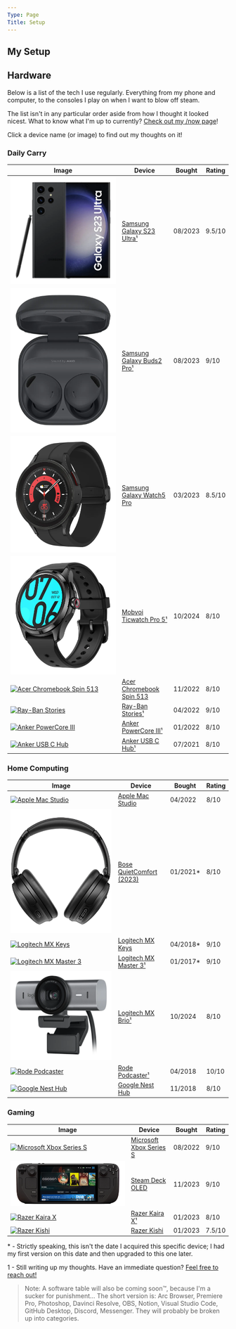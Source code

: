 ```yaml
---
Type: Page
Title: Setup
---
```


## My Setup

## Hardware

Below is a list of the tech I use regularly. Everything from my phone and computer, to the consoles I play on when I want to blow off steam.

The list isn't in any particular order aside from how I thought it looked nicest. What to know what I'm up to currently? [Check out my /now page](https://now.probably.blog/)!

Click a device name (or image) to find out my thoughts on it!

### Daily Carry
<div class="table-wrapper">

|                                                                                                                                   Image                                                                                                                                    |                            Device                             |  Bought  | Rating |
|----------------------------------------------------------------------------------------------------------------------------------------------------------------------------------------------------------------------------------------------------------------------------|---------------------------------------------------------------|----------|--------|
| <a href="/setup/samsung-galaxy-s23-ultra">  <div class="img-container-square"> <img class="setup-image" alt="Samsung Galaxy S23 Ultra"  src="https://raw.githubusercontent.com/george-probably/probably.blog/main/Images/setup/samsung-galaxy-s23-ultra.webp">  </div></a> | [Samsung Galaxy S23 Ultra¹](/setup/samsung-galaxy-s23-ultra)  | 08/2023  | 9.5/10 |
| <a href="/setup/samsung-galaxy-buds2-pro">  <div class="img-container-square"> <img class="setup-image" alt="Samsung Galaxy Buds2 Pro"  src="https://raw.githubusercontent.com/george-probably/probably.blog/main/Images/setup/samsung-galaxy-buds2-pro.webp">  </div></a> | [Samsung Galaxy Buds2 Pro¹](/setup/samsung-galaxy-buds2-pro)  | 08/2023  |  9/10  |
| <a href="/setup/samsung-galaxy-watch5-pro"> <div class="img-container-square"> <img class="setup-image" alt="Samsung Galaxy Watch5 Pro" src="https://raw.githubusercontent.com/george-probably/probably.blog/main/Images/setup/samsung-galaxy-watch5-pro.webp"> </div></a> | [Samsung Galaxy Watch5 Pro](/setup/samsung-galaxy-watch5-pro) | 03/2023  | 8.5/10 |
| <a href="/setup/mobvoi-ticwatch-pro-5">     <div class="img-container-square"> <img class="setup-image" alt="Mobvoi Ticwatch Pro 5"     src="https://raw.githubusercontent.com/george-probably/probably.blog/main/Images/setup/mobvoi-ticwatch-pro-5.webp">     </div></a> | [Mobvoi Ticwatch Pro 5¹](/setup/mobvoi-ticwatch-pro-5)        | 10/2024  |  8/10  |
| <a href="/setup/acer-chromebook-spin-513">  <div class="img-container-square"> <img class="setup-image" alt="Acer Chromebook Spin 513"  src="https://raw.githubusercontent.com/george-probably/probably.blog/main/Images/setup/acer-chromebook-spin-514.webp">  </div></a> | [Acer Chromebook Spin 513](/setup/acer-chromebook-spin-513)   | 11/2022  |  8/10  |
| <a href="/setup/ray-ban-stories">           <div class="img-container-square"> <img class="setup-image" alt="Ray-Ban Stories"           src="https://raw.githubusercontent.com/george-probably/probably.blog/main/Images/setup/ray-ban-stories.webp">           </div></a> | [Ray-Ban Stories¹](/setup/ray-ban-stories)                    | 04/2022  |  9/10  |
| <a href="/setup/anker-powercore-iii">       <div class="img-container-square"> <img class="setup-image" alt="Anker PowerCore III"       src="https://raw.githubusercontent.com/george-probably/probably.blog/main/Images/setup/anker-powercore-iii.webp">       </div></a> | [Anker PowerCore III¹](/setup/anker-powercore-iii)            | 01/2022  |  8/10  |
| <a href="/setup/anker-usb-c-hub">           <div class="img-container-square"> <img class="setup-image" alt="Anker USB C Hub"           src="https://raw.githubusercontent.com/george-probably/probably.blog/main/Images/setup/anker-usb-c-hub.webp">           </div></a> | [Anker USB C Hub¹](/setup/anker-usb-c-hub)                    | 07/2021  |  8/10  |
</div>

### Home Computing
<div class="table-wrapper">

|                                                                                                                               Image                                                                                                                                 |                        Device                        |  Bought  | Rating |
|---------------------------------------------------------------------------------------------------------------------------------------------------------------------------------------------------------------------------------------------------------------------|------------------------------------------------------|----------|--------|
| <a href="/setup/apple-mac-studio">     <div class="img-container-square"> <img class="setup-image" alt="Apple Mac Studio"         src="https://raw.githubusercontent.com/george-probably/probably.blog/main/Images/setup/apple-mac-studio.webp">         </div></a> | [Apple Mac Studio](/setup/apple-mac-studio)          | 04/2022  |  8/10  |
| <a href="/setup/bose-quietcomfort">    <div class="img-container-square"> <img class="setup-image" alt="Bose QuietComfort (2023)" src="https://raw.githubusercontent.com/george-probably/probably.blog/main/Images/setup/bose-quietcomfort.webp">        </div></a> | [Bose QuietComfort (2023)](/setup/bose-quietcomfort) | 01/2021* |  8/10  |
| <a href="/setup/logitech-mx-keys">     <div class="img-container-square"> <img class="setup-image" alt="Logitech MX Keys"         src="https://raw.githubusercontent.com/george-probably/probably.blog/main/Images/setup/logitech-mx-keys-for-mac.webp"> </div></a> | [Logitech MX Keys](/setup/logitech-mx-keys)          | 04/2018* |  9/10  |
| <a href="/setup/logitech-mx-master-3"> <div class="img-container-square"> <img class="setup-image" alt="Logitech MX Master 3"     src="https://raw.githubusercontent.com/george-probably/probably.blog/main/Images/setup/logitech-mx-master-3.webp">     </div></a> | [Logitech MX Master 3¹](/setup/logitech-mx-master-3) | 01/2017* |  9/10  |
| <a href="/setup/logitech-mx-brio">     <div class="img-container-square"> <img class="setup-image" alt="Logitech MX Brio"         src="https://raw.githubusercontent.com/george-probably/probably.blog/main/Images/setup/logitech-mx-brio.webp">         </div></a> | [Logitech MX Brio¹](/setup/logitech-mx-brio)          | 10/2024  |  8/10  |
| <a href="/setup/rode-podcaster">       <div class="img-container-square"> <img class="setup-image" alt="Rode Podcaster"           src="https://raw.githubusercontent.com/george-probably/probably.blog/main/Images/setup/rode-podcaster.webp">           </div></a> | [Rode Podcaster¹](/setup/rode-podcaster)             | 04/2018  |  10/10 |
| <a href="/setup/google-nest-hub">      <div class="img-container-square"> <img class="setup-image" alt="Google Nest Hub"          src="https://raw.githubusercontent.com/george-probably/probably.blog/main/Images/setup/google-nest-hub.webp">          </div></a> | [Google Nest Hub](/setup/google-nest-hub)            | 11/2018  |  8/10  |
</div>


### Gaming
<div class="table-wrapper">

|                                                                                                                                Image                                                                                                                                 |                          Device                           |  Bought  | Rating |
|----------------------------------------------------------------------------------------------------------------------------------------------------------------------------------------------------------------------------------------------------------------------|-----------------------------------------------------------|----------|--------|
| <a href="/setup/microsoft-xbox-series-s"> <div class="img-container-square"> <img class="setup-image" alt="Microsoft Xbox Series S" src="https://raw.githubusercontent.com/george-probably/probably.blog/main/Images/setup/microsoft-xbox-series-s.webp"> </div></a> | [Microsoft Xbox Series S](/setup/microsoft-xbox-series-s) | 08/2022  |  9/10  |
| <a href="/setup/steam-deck-oled">         <div class="img-container-square"> <img class="setup-image" alt="Steam Deck OLED"         src="https://raw.githubusercontent.com/george-probably/probably.blog/main/Images/setup/steam-deck-oled.webp">         </div></a> | [Steam Deck OLED](/setup/steam-deck-oled)                 | 11/2023  |  9/10  |
| <a href="/setup/razer-kaira-x">           <div class="img-container-square"> <img class="setup-image" alt="Razer Kaira X"           src="https://raw.githubusercontent.com/george-probably/probably.blog/main/Images/setup/razer-kaira-x.webp">           </div></a> | [Razer Kaira X¹](/setup/razer-kaira-x)                    | 01/2023  |  8/10  |
| <a href="/setup/razer-kishi">             <div class="img-container-square"> <img class="setup-image" alt="Razer Kishi"             src="https://raw.githubusercontent.com/george-probably/probably.blog/main/Images/setup/razer-kishi.webp">             </div></a> | [Razer Kishi](/setup/razer-kishi)                         | 01/2023  | 7.5/10 |
</div>

\* \- Strictly speaking, this isn't the date I acquired this specific device; I had my first version on this date and then upgraded to this one later.
  
1 - Still writing up my thoughts. Have an immediate question? [Feel free to reach out!](https://george.probably.blog) 
<!--
## Software

Everyone knows that Software is only half of the story, so to that end, here's a look at the software I use for differnet parts of my life:

### Content Production
<div class="table-wrapper">

|                                                                                                                                            Image                                                                                                                                             |                             Device                            |  Bought  | Rating |
|:--------------------------------------------------------------------------------------------------------------------------------------------------------------------------------------------------------------------------------------------------------------------------------------------:|:-------------------------------------------------------------:|:--------:|:------:|
|                <a href="/setup/adobe-premiere-pro"><div class="img-container-square"> <img class="setup-image" alt="A picture of Adobe Premiere Pro" src="https://raw.githubusercontent.com/george-probably/probably.blog/main/Images/setup/adobe-premiere-pro"></div></a>                | [Adobe Premiere Pro](/setup/adobe-premiere-pro)                | 08/2022  |  7/10  |
|                    <a href="/setup/adobe-photoshop"><div class="img-container-square"> <img class="setup-image" alt="A picture of Adobe Photoshop" src="https://raw.githubusercontent.com/george-probably/probably.blog/main/Images/setup/adobe-photoshop"></div></a>                     | [Adobe Photoshop](/setup/adobe-photoshop)                      | 08/2022  |  8/10  |
|    <a href="/setup/blackmagic-davinci-resolve"><div class="img-container-square"> <img class="setup-image" alt="A picture of BlackMagic Davinci Resolve" src="https://raw.githubusercontent.com/george-probably/probably.blog/main/Images/setup/blackmagic-davinci-resolve"></div></a>    | [BlackMagic Davinci Resolve](/setup/blackmagic-davinci-resolve)| 08/2022  |  9/10  |
|         <a href="/setup/open-broadcast-software"><div class="img-container-square"> <img class="setup-image" alt="A picture of Open Broadcast Software" src="https://raw.githubusercontent.com/george-probably/probably.blog/main/Images/setup/open-broadcast-software"></div></a>        | [Open Broadcast Software (OBS)](/setup/open-broadcast-software)| 08/2022  |  9/10  |
</div>
-->

>Note: A software table will also be coming soon™️, because I'm a sucker for punishment... The short version is: Arc Browser, Premiere Pro, Photoshop, Davinci Resolve, OBS, Notion, Visual Studio Code, GitHub Desktop, Discord, Messenger. They will probably be broken up into categories.